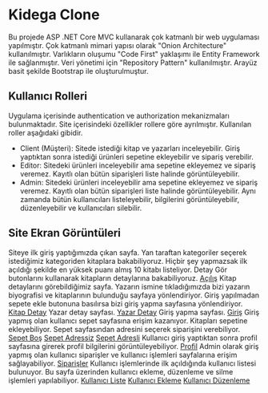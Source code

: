 # Kidega Clone

Bu projede ASP .NET Core MVC kullanarak çok katmanlı bir web uygulaması yapılmıştır. Çok katmanlı mimari yapısı olarak "Onion Architecture" kullanılmıştır. Varlıkların oluşumu "Code First" yaklaşımı ile Entity Framework ile sağlanmıştır. Veri yönetimi için "Repository Pattern" kullanılmıştır. Arayüz basit şekilde Bootstrap ile oluşturulmuştur.

## Kullanıcı Rolleri

Uygulama içerisinde authentication ve authorization mekanizmaları bulunmaktadır. Site içerisindeki özellikler rollere göre ayrılmıştır. Kullanılan roller aşağıdaki gibidir.
- Client (Müşteri): Sitede istediği kitap ve yazarları inceleyebilir. Giriş yaptıktan sonra istediği ürünleri sepetine ekleyebilir ve sipariş verebilir.
- Editor: Sitedeki ürünleri inceleyebilir ama sepetine ekleyemez ve sipariş veremez. Kayıtlı olan bütün siparişleri liste halinde görüntüleyebilir. 
- Admin: Sitedeki ürünleri inceleyebilir ama sepetine ekleyemez ve sipariş veremez. Kayıtlı olan bütün siparişleri liste halinde görüntüleyebilir. Aynı zamanda bütün kullanıcıları listeleyebilir, bilgilerini görüntüleyebilir, düzenleyebilir ve kullanıcıları silebilir.

## Site Ekran Görüntüleri

Siteye ilk giriş yaptığımızda çıkan sayfa. Yan taraftan kategoriler seçerek istediğimiz kategoriden kitaplara bakabiliyoruz. Hiçbir şey yapmazsak ilk açıldığı şekilde en yüksek puanı almış 10 kitabı listeliyor. Detay Gör butonlarını kullanarak kitapların detaylarına bakabiliyoruz.
[Açılış](./Screenshots/A%C3%A7%C4%B1l%C4%B1%C5%9F.png)
Kitap detaylarını görebildiğimiz sayfa. Yazarın ismine tıkladığımızda bizi yazarın biyografisi ve kitaplarının bulunduğu sayfaya yönlendiriyor. Giriş yapılmadan sepete ekle butonuna basılırsa bizi giriş yapma sayfasına yönlendiriyor.
[Kitap Detay](./Screenshots/KitapDetay.png)
Yazar detay sayfası.
[Yazar Detay](./Screenshots/YazarDetay.png)
Giriş yapma sayfası.
[Giriş](./Screenshots/Giri%C5%9F.png)
Giriş yapmış olan kullanıcı sepet sayfasına erişim kazanıyor. Kitapları sepetine ekleyebiliyor. Sepet sayfasından adresini seçerek siparişini verebiliyor.
[Sepet Boş](./Screenshots/SepetBo%C5%9F.png)
[Sepet Adressiz](./Screenshots/SepetAdressiz.png)
[Sepet Adresli](./Screenshots/SepetAdresli.png)
Kullanıcı giriş yaptıktan sonra profil sayfasına girerek profil bilgilerini görüntüleyebiliyor.
[Profil](./Screenshots/Profil.png)
Admin olarak giriş yapmış olan kullanıcı siparişler ve kullanıcı işlemleri sayfalarına erişim sağlayabiliyor.
[Siparişler](./Screenshots/Sipari%C5%9Fler.png)
Kullanıcı işlemlerinde ilk açıldığında kullanıcı listesi bulunuyor. Bu sayfa üzerinden kullanıcı ekleme, düzenleme ve silme işlemleri yapılabiliyor.
[Kullanıcı Liste](./Screenshots/Kullan%C4%B1c%C4%B1Liste.png)
[Kullanıcı Ekleme](./Screenshots/Kullan%C4%B1c%C4%B1Ekleme.png)
[Kullanıcı Düzenleme](./Screenshots/Kullan%C4%B1c%C4%B1D%C3%BCzenleme.png)